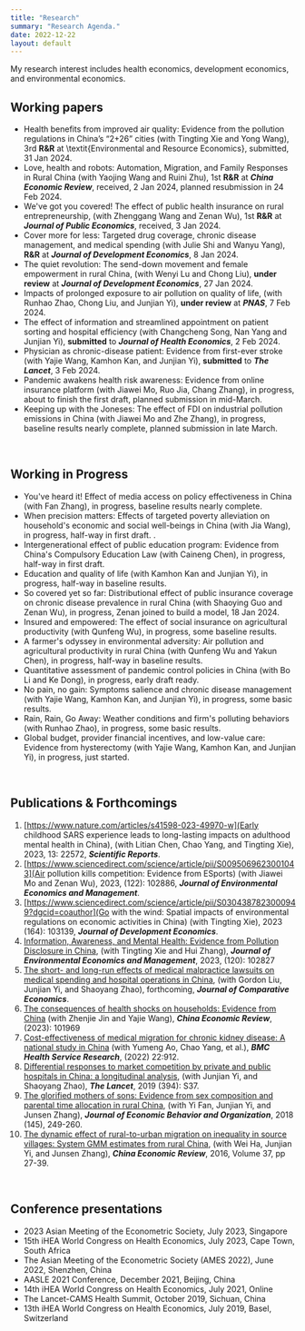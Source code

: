 ```yaml
---
title: "Research"
summary: "Research Agenda."
date: 2022-12-22
layout: default
---
```

My research interest includes health economics, development economics, and environmental economics.

## Working papers
- Health benefits from improved air quality: Evidence from the pollution regulations in China’s “2+26” cities (with Tingting Xie and Yong Wang), 3rd **R&R** at \textit{Environmental and Resource Economics}, submitted, 31 Jan 2024.
- Love, health and robots: Automation, Migration, and Family Responses in Rural China (with Yaojing Wang and Ruini Zhu), 1st **R&R** at ***China Economic Review***, received, 2 Jan 2024, planned resubmission in 24 Feb 2024.
- We've got you covered! The effect of public health insurance on rural entrepreneurship, (with Zhenggang Wang and Zenan Wu), 1st **R&R** at ***Journal of Public Economics***, received, 3 Jan 2024.
- Cover more for less: Targeted drug coverage, chronic disease management, and medical spending (with Julie Shi and Wanyu Yang), **R&R** at ***Journal of Development Economics***, 8 Jan 2024.
- The quiet revolution: The send-down movement and female empowerment in rural China, (with Wenyi Lu and Chong Liu), **under review** at ***Journal of Development Economics***, 27 Jan 2024.
- Impacts of prolonged exposure to air pollution on quality of life, (with Runhao Zhao, Chong Liu, and Junjian Yi), **under review** at ***PNAS***, 7 Feb 2024.
- The effect of information and streamlined appointment on patient sorting and hospital efficiency (with Changcheng Song, Nan Yang and Junjian Yi), **submitted** to ***Journal of Health Economics***, 2 Feb 2024.
- Physician as chronic-disease patient: Evidence from first-ever stroke (with Yajie Wang, Kamhon Kan, and Junjian Yi), **submitted** to ***The Lancet***, 3 Feb 2024.
- Pandemic awakens health risk awareness: Evidence from online insurance platform (with Jiawei Mo, Ruo Jia, Chang Zhang), in progress, about to finish the first draft, planned submission in mid-March.
- Keeping up with the Joneses: The effect of FDI on industrial pollution emissions in China (with Jiawei Mo and Zhe Zhang), in progress, baseline results nearly complete, planned submission in late March.

&nbsp;
## Working in Progress

- You've heard it! Effect of media access on policy effectiveness in China (with Fan Zhang), in progress, baseline results nearly complete.
- When precision matters: Effects of targeted poverty alleviation on household's economic and social well-beings in China (with Jia Wang), in progress, half-way in first draft.           .
- Intergenerational effect of public education program: Evidence from China's Compulsory Education Law (with Caineng Chen), in progress, half-way in first draft.
- Education and quality of life (with Kamhon Kan and Junjian Yi), in progress, half-way in baseline results.
- So covered yet so far: Distributional effect of public insurance coverage on chronic disease prevalence in rural China (with Shaoying Guo and Zenan Wu), in progress, Zenan joined to build a model, 18 Jan 2024.
- Insured and empowered: The effect of social insurance on agricultural productivity (with Qunfeng Wu), in progress, some baseline results.
- A farmer's odyssey in environmental adversity: Air pollution and agricultural productivity in rural China (with Qunfeng Wu and Yakun Chen), in progress, half-way in baseline results.
- Quantitative assessment of pandemic control policies in China (with Bo Li and Ke Dong), in progress, early draft ready.
- No pain, no gain: Symptoms salience and chronic disease management (with Yajie Wang, Kamhon Kan, and Junjian Yi), in progress, some basic results.
- Rain, Rain, Go Away: Weather conditions and firm's polluting behaviors (with Runhao Zhao), in progress, some basic results. 
- Global budget, provider financial incentives, and low-value care: Evidence from hysterectomy (with Yajie Wang, Kamhon Kan, and Junjian Yi), in progress, just started.

&nbsp;
## Publications & Forthcomings
1. [https://www.nature.com/articles/s41598-023-49970-w](Early childhood SARS experience leads to long-lasting impacts on adulthood mental health in China), (with Litian Chen, Chao Yang, and Tingting Xie), 2023, 13: 22572, ***Scientific Reports***.
1. [https://www.sciencedirect.com/science/article/pii/S0095069623001043](Air pollution kills competition: Evidence from ESports) (with Jiawei Mo and Zenan Wu), 2023, (122): 102886, ***Journal of Environmental Economics and Management***.
1. [https://www.sciencedirect.com/science/article/pii/S0304387823000949?dgcid=coauthor](Go with the wind: Spatial impacts of environmental regulations on economic activities in China) (with Tingting Xie), 2023 (164): 103139, ***Journal of Development Economics***.
1. [Information, Awareness, and Mental Health: Evidence from Pollution Disclosure in China](https://doi.org/10.1016/j.jeem.2023.102827), (with Tingting Xie and Hui Zhang), ***Journal of Environmental Economics and Management***, 2023, (120): 102827
1. [The short- and long-run effects of medical malpractice lawsuits on medical spending and hospital operations in China](https://authors.elsevier.com/a/1hFH1XZqAFfIl), (with Gordon Liu, Junjian Yi, and Shaoyang Zhao), forthcoming, ***Journal of Comparative Economics***.
1. [The consequences of health shocks on households: Evidence from China](https://www.sciencedirect.com/science/article/pii/S1043951X23000548?via%3Dihub) (with Zhenjie Jin and Yajie Wang), ***China Economic Review***, (2023): 101969
1. [Cost-effectiveness of medical migration for chronic kidney disease: A national study in China](https://pubmed.ncbi.nlm.nih.gov/35831849/) (with Yumeng Ao, Chao Yang, et al.), ***BMC Health Service Research***, (2022) 22:912.
1. [Differential responses to market competition by private and public hospitals in China: a longitudinal analysis](https://www.sciencedirect.com/science/article/pii/S0140673619323736), (with Junjian Yi, and Shaoyang Zhao), ***The Lancet***, 2019 (394): S37.
1. [The glorified mothers of sons: Evidence from sex composition and parental time allocation in rural China](https://www.sciencedirect.com/science/article/pii/S0167268117303165),
(with Yi Fan, Junjian Yi, and Junsen Zhang), ***Journal of Economic Behavior and Organization***, 2018 (145), 249-260.
1. [The dynamic effect of rural-to-urban migration on inequality in source villages: System GMM estimates from rural China](https://www.sciencedirect.com/science/article/pii/S1043951X15001145), (with Wei Ha, Junjian Yi, and Junsen Zhang), ***China Economic Review***, 2016, Volume 37, pp 27-39.

&nbsp;
## Conference presentations

- 2023 Asian Meeting of the Econometric Society, July 2023, Singapore
- 15th iHEA World Congress on Health Economics, July 2023, Cape Town, South Africa
- The Asian Meeting of the Econometric Society (AMES 2022), June 2022, Shenzhen, China
- AASLE 2021 Conference, December 2021, Beijing, China 
- 14th iHEA World Congress on Health Economics, July 2021, Online
- The Lancet-CAMS Health Summit, October 2019, Sichuan, China
- 13th iHEA World Congress on Health Economics, July 2019, Basel, Switzerland
